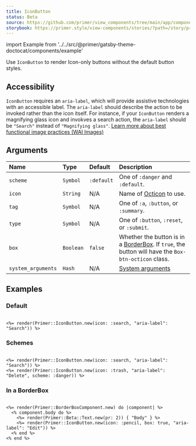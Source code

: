 ```yaml
---
title: IconButton
status: Beta
source: https://github.com/primer/view_components/tree/main/app/components/primer/icon_button.rb
storybook: https://primer.style/view-components/stories/?path=/story/primer-icon-button-component
---
```


import Example from '../../src/@primer/gatsby-theme-doctocat/components/example'

<!-- Warning: AUTO-GENERATED file, do not edit. Add code comments to your Ruby instead <3 -->

Use `IconButton` to render Icon-only buttons without the default button styles.

## Accessibility

`IconButton` requires an `aria-label`, which will provide assistive technologies with an accessible label.
The `aria-label` should describe the action to be invoked rather than the icon itself. For instance,
if your `IconButton` renders a magnifying glass icon and invokves a search action, the `aria-label` should be
`"Search"` instead of `"Magnifying glass"`.
[Learn more about best functional image practices (WAI Images)](https://www.w3.org/WAI/tutorials/images/functional)

## Arguments

| Name | Type | Default | Description |
| :- | :- | :- | :- |
| `scheme` | `Symbol` | `:default` | One of `:danger` and `:default`. |
| `icon` | `String` | N/A | Name of [Octicon](https://primer.style/octicons/) to use. |
| `tag` | `Symbol` | N/A | One of `:a`, `:button`, or `:summary`. |
| `type` | `Symbol` | N/A | One of `:button`, `:reset`, or `:submit`. |
| `box` | `Boolean` | `false` | Whether the button is in a [BorderBox](/components/borderbox). If `true`, the button will have the `Box-btn-octicon` class. |
| `system_arguments` | `Hash` | N/A | [System arguments](/system-arguments) |

## Examples

### Default

<Example src="<button aria-label='Search' type='button' data-view-component='' class='btn-octicon'><svg aria-hidden='true' viewBox='0 0 16 16' version='1.1' data-view-component='' height='16' width='16' class='octicon octicon-search'>    <path fill-rule='evenodd' d='M11.5 7a4.499 4.499 0 11-8.998 0A4.499 4.499 0 0111.5 7zm-.82 4.74a6 6 0 111.06-1.06l3.04 3.04a.75.75 0 11-1.06 1.06l-3.04-3.04z'></path></svg></button>" />

```erb

<%= render(Primer::IconButton.new(icon: :search, "aria-label": "Search")) %>
```

### Schemes

<Example src="<button aria-label='Search' type='button' data-view-component='' class='btn-octicon'><svg aria-hidden='true' viewBox='0 0 16 16' version='1.1' data-view-component='' height='16' width='16' class='octicon octicon-search'>    <path fill-rule='evenodd' d='M11.5 7a4.499 4.499 0 11-8.998 0A4.499 4.499 0 0111.5 7zm-.82 4.74a6 6 0 111.06-1.06l3.04 3.04a.75.75 0 11-1.06 1.06l-3.04-3.04z'></path></svg></button><button aria-label='Delete' type='button' data-view-component='' class='btn-octicon btn-octicon-danger'><svg aria-hidden='true' viewBox='0 0 16 16' version='1.1' data-view-component='' height='16' width='16' class='octicon octicon-trash'>    <path fill-rule='evenodd' d='M6.5 1.75a.25.25 0 01.25-.25h2.5a.25.25 0 01.25.25V3h-3V1.75zm4.5 0V3h2.25a.75.75 0 010 1.5H2.75a.75.75 0 010-1.5H5V1.75C5 .784 5.784 0 6.75 0h2.5C10.216 0 11 .784 11 1.75zM4.496 6.675a.75.75 0 10-1.492.15l.66 6.6A1.75 1.75 0 005.405 15h5.19c.9 0 1.652-.681 1.741-1.576l.66-6.6a.75.75 0 00-1.492-.149l-.66 6.6a.25.25 0 01-.249.225h-5.19a.25.25 0 01-.249-.225l-.66-6.6z'></path></svg></button>" />

```erb

<%= render(Primer::IconButton.new(icon: :search, "aria-label": "Search")) %>
<%= render(Primer::IconButton.new(icon: :trash, "aria-label": "Delete", scheme: :danger)) %>
```

### In a BorderBox

<Example src="<div data-view-component='' class='Box'>    <div data-view-component='' class='Box-body'>    <span data-view-component='' class='pr-2'>Body</span>    <button aria-label='Edit' type='button' data-view-component='' class='btn-octicon Box-btn-octicon'><svg aria-hidden='true' viewBox='0 0 16 16' version='1.1' data-view-component='' height='16' width='16' class='octicon octicon-pencil'>    <path fill-rule='evenodd' d='M11.013 1.427a1.75 1.75 0 012.474 0l1.086 1.086a1.75 1.75 0 010 2.474l-8.61 8.61c-.21.21-.47.364-.756.445l-3.251.93a.75.75 0 01-.927-.928l.929-3.25a1.75 1.75 0 01.445-.758l8.61-8.61zm1.414 1.06a.25.25 0 00-.354 0L10.811 3.75l1.439 1.44 1.263-1.263a.25.25 0 000-.354l-1.086-1.086zM11.189 6.25L9.75 4.81l-6.286 6.287a.25.25 0 00-.064.108l-.558 1.953 1.953-.558a.249.249 0 00.108-.064l6.286-6.286z'></path></svg></button></div>  </div>" />

```erb

<%= render(Primer::BorderBoxComponent.new) do |component| %>
  <% component.body do %>
    <%= render(Primer::Beta::Text.new(pr: 2)) { "Body" } %>
    <%= render(Primer::IconButton.new(icon: :pencil, box: true, "aria-label": "Edit")) %>
  <% end %>
<% end %>
```
